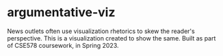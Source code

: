 # argumentative-viz
News outlets often use visualization rhetorics to skew the reader's perspective. This is a visualization created to show the same. Built as part of CSE578 coursework, in Spring 2023.
